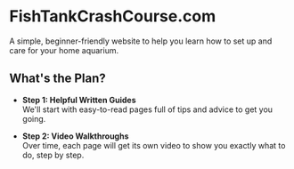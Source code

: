 # FishTankCrashCourse.com

A simple, beginner-friendly website to help you learn how to set up and care for your home aquarium.

## What's the Plan?

- **Step 1: Helpful Written Guides**  
  We'll start with easy-to-read pages full of tips and advice to get you going.

- **Step 2: Video Walkthroughs**  
  Over time, each page will get its own video to show you exactly what to do, step by step.
